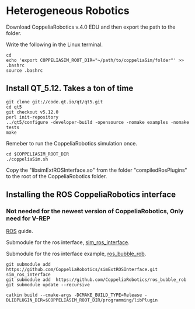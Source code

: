 # Heterogeneous Robotics
Download CoppeliaRobotics v.4.0 EDU and then export the path to the folder.

Write the following in the Linux terminal.

```
cd
echo 'export COPPELIASIM_ROOT_DIR="~/path/to/coppeliaSim/folder"' >> .bashrc
source .bashrc
```

## Install QT_5.12. Takes a ton of time

```
git clone git://code.qt.io/qt/qt5.git
cd qt5
git checkout v5.12.0
perl init-repository
../qt5/configure -developer-build -opensource -nomake examples -nomake tests
make
```

Remeber to run the CoppeliaRobotics simulation once.

```
cd $COPPELIASIM_ROOT_DIR
./coppeliaSim.sh
```

Copy the "libsimExtROSInterface.so" from the folder "compiledRosPlugins" to the root of the CoppeliaRobotics folder.

## Installing the ROS CoppeliaRobotics interface
### Not needed for the newest version of CoppeliaRobotics, Only need for V-REP
[ROS](http://www.coppeliarobotics.com/helpFiles/en/ros1Tutorial.htm) guide.

Submodule for the ros interface, [sim_ros_interface](https://github.com/CoppeliaRobotics/simExtROSInterface).

Submodule for the ros interface example, [ros_bubble_rob](https://github.com/CoppeliaRobotics/ros_bubble_rob).

```
git submodule add  https://github.com/CoppeliaRobotics/simExtROSInterface.git sim_ros_interface
git submodule add  https://github.com/CoppeliaRobotics/ros_bubble_rob
git submodule update --recursive

catkin build --cmake-args -DCMAKE_BUILD_TYPE=Release -DLIBPLUGIN_DIR=$COPPELIASIM_ROOT_DIR/programming/libPlugin
```
